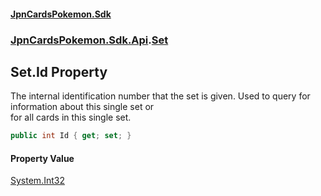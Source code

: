 #### [JpnCardsPokemon.Sdk](index.md 'index')
### [JpnCardsPokemon.Sdk.Api](JpnCardsPokemon.Sdk.Api.md 'JpnCardsPokemon.Sdk.Api').[Set](JpnCardsPokemon.Sdk.Api.Set.md 'JpnCardsPokemon.Sdk.Api.Set')

## Set.Id Property

The internal identification number that the set is given. Used to query for information about this single set or  
for all cards in this single set.

```csharp
public int Id { get; set; }
```

#### Property Value
[System.Int32](https://docs.microsoft.com/en-us/dotnet/api/System.Int32 'System.Int32')